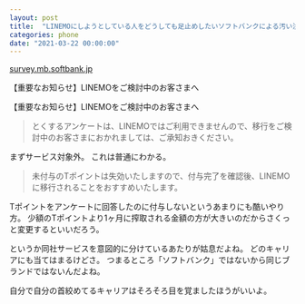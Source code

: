 ```yaml
---
layout: post
title:  "LINEMOにしようとしている人をどうしても足止めしたいソフトバンクによる汚い注意喚起が散見される"
categories: phone
date: "2021-03-22 00:00:00"
---
```




<div class="card">
  <a href="https://survey.mb.softbank.jp/st/announcement/20210314.html"></a>
  <div class="card__header">
    <a href="https://survey.mb.softbank.jp/st/announcement/20210314.html">survey.mb.softbank.jp</a>
  </div>
  <div class="card__image">
    <img src="">
  </div>
  <div class="card__title">
    <p>【重要なお知らせ】LINEMOをご検討中のお客さまへ</p>
  </div>
  <div class="card__description">
    <p>【重要なお知らせ】LINEMOをご検討中のお客さまへ</p>
  </div>
</div>


> とくするアンケートは、LINEMOではご利用できませんので、移行をご検討中のお客さまにおかれましては、ご承知おきください。

まずサービス対象外。
これは普通にわかる。

> 未付与のTポイントは失効いたしますので、付与完了を確認後、LINEMOに移行されることをおすすめいたします。

Tポイントをアンケートに回答したのに付与しないというあまりにも酷いやり方。
少額のTポイントより1ヶ月に搾取される金額の方が大きいのだからさくっと変更するといいだろう。

というか同社サービスを意図的に分けているあたりが姑息だよね。
どのキャリアにも当てはまるけどさ。
つまるところ「ソフトバンク」ではないから同じブランドではないんだよね。

自分で自分の首絞めてるキャリアはそろそろ目を覚ましたほうがいいよ。
